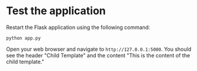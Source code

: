 # Test the application

Restart the Flask application using the following command:

```shell
python app.py
```

Open your web browser and navigate to `http://127.0.0.1:5000`. You should see the header "Child Template" and the content "This is the content of the child template."
